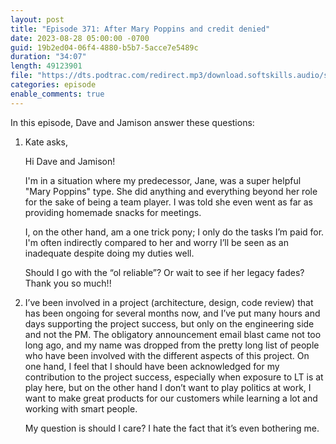 ```yaml
---
layout: post
title: "Episode 371: After Mary Poppins and credit denied"
date: 2023-08-28 05:00:00 -0700
guid: 19b2ed04-06f4-4880-b5b7-5acce7e5489c
duration: "34:07"
length: 49123901
file: "https://dts.podtrac.com/redirect.mp3/download.softskills.audio/sse-371.mp3"
categories: episode
enable_comments: true
---
```


In this episode, Dave and Jamison answer these questions:

1. Kate asks,
   
   Hi Dave and Jamison!
   
   I'm in a situation where my predecessor, Jane, was a super helpful "Mary Poppins" type. She did anything and everything beyond her role for the sake of being a team player. I was told she even went as far as providing homemade snacks for meetings.
   
   I, on the other hand, am a one trick pony; I only do the tasks I’m paid for. I'm often indirectly compared to her and worry I’ll be seen as an inadequate despite doing my duties well.
   
   Should I go with the “ol reliable”? Or wait to see if her legacy fades? Thank you so much!!

2. I’ve been involved in a project (architecture, design, code review) that has been ongoing for several months now, and I’ve put many hours and days supporting the project success, but only on the engineering side and not the PM. The obligatory announcement email blast came not too long ago, and my name was dropped from the pretty long list of people who have been involved with the different aspects of this project.
   On one hand, I feel that I should have been acknowledged for my contribution to the project success, especially when exposure to LT is at play here, but on the other hand I don’t want to play politics at work, I want to make great products for our customers while learning a lot and working with smart people.
   
   My question is should I care? I hate the fact that it’s even bothering me.
